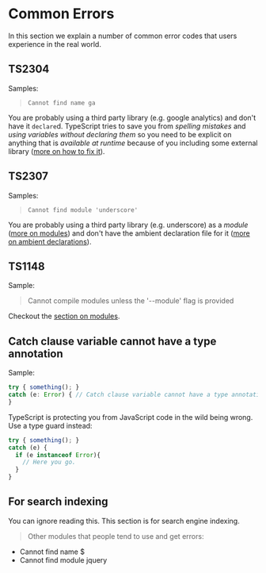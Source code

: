 # Common Errors
In this section we explain a number of common error codes that users experience in the real world.

## TS2304
Samples:
> `Cannot find name ga`

You are probably using a third party library (e.g. google analytics) and don't have it `declare`d. TypeScript tries to save you from *spelling mistakes* and *using variables without declaring them* so you need to be explicit on anything that is *available at runtime* because of you including some external library ([more on how to fix it][ambient]).

## TS2307
Samples:
> `Cannot find module 'underscore'`

You are probably using a third party library (e.g. underscore) as a *module* ([more on modules][modules]) and don't have the ambient declaration file for it ([more on ambient declarations][ambient]).

## TS1148
Sample:
> Cannot compile modules unless the '--module' flag is provided

Checkout the [section on modules][modules].

## Catch clause variable cannot have a type annotation
Sample: 
```js
try { something(); }
catch (e: Error) { // Catch clause variable cannot have a type annotation
}
```
TypeScript is protecting you from JavaScript code in the wild being wrong. Use a type guard instead: 
```js
try { something(); }
catch (e) {
  if (e instanceof Error){ 
    // Here you go.
  }
}
```



## For search indexing
You can ignore reading this. This section is for search engine indexing.

> Other modules that people tend to use and get errors:
* Cannot find name $
* Cannot find module jquery

[ambient]: ../types/ambient/d.ts.md
[modules]: ../project/modules.md
